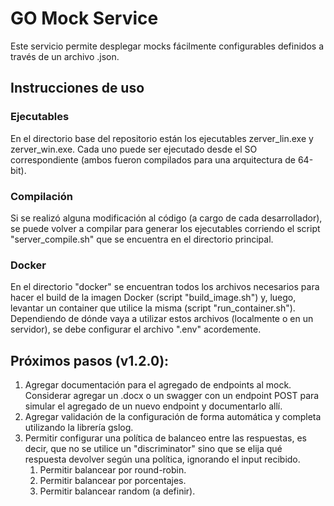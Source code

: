 # GO Mock Service

Este servicio permite desplegar mocks fácilmente configurables definidos a través de un archivo .json.

## Instrucciones de uso

### Ejecutables

En el directorio base del repositorio están los ejecutables zerver_lin.exe y zerver_win.exe. Cada uno puede ser ejecutado desde el SO correspondiente (ambos fueron compilados para una arquitectura de 64-bit).

### Compilación

Si se realizó alguna modificación al código (a cargo de cada desarrollador), se puede volver a compilar para generar los ejecutables corriendo el script "server_compile.sh" que se encuentra en el directorio principal.

### Docker

En el directorio "docker" se encuentran todos los archivos necesarios para hacer el build de la imagen Docker (script "build_image.sh") y, luego, levantar un container que utilice la misma (script "run_container.sh"). Dependiendo de dónde vaya a utilizar estos archivos (localmente o en un servidor), se debe configurar el archivo ".env" acordemente.

## Próximos pasos (v1.2.0):

1. Agregar documentación para el agregado de endpoints al mock. Considerar agregar un .docx o un swagger con un endpoint POST para simular el agregado de un nuevo endpoint y documentarlo allí.
2. Agregar validación de la configuración de forma automática y completa utilizando la librería gslog.
3. Permitir configurar una política de balanceo entre las respuestas, es decir, que no se utilice un "discriminator" sino que se elija qué respuesta devolver según una política, ignorando el input recibido.
   1. Permitir balancear por round-robin.
   2. Permitir balancear por porcentajes.
   3. Permitir balancear random (a definir).
